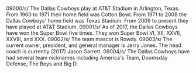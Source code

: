 09000/s/ The Dallas Cowboys play at AT&T Stadium in Arlington, Texas. From 1960 to 1971 their home field was Cotton Bowl. From 1971 to 2008 the Dallas Cowboys' home field was Texas Stadium. From 2009 to present they have played at AT&T Stadium. 
09001/s/ As of 2017, the Dallas Cowboys have won the Super Bowl five times. They won Super Bowl VI, XII, XXVII, XXVIII, and XXX. 
09002/s/ The team mascot is Rowdy.
09003/s/ The current owner, president, and general manager is Jerry Jones. The head coach is currently (2017) Jason Garrett. 
09004/s/ The Dallas Cowboys have had several team nicknames including America's Team, Doomsday Defense, The Boys and Big D. 